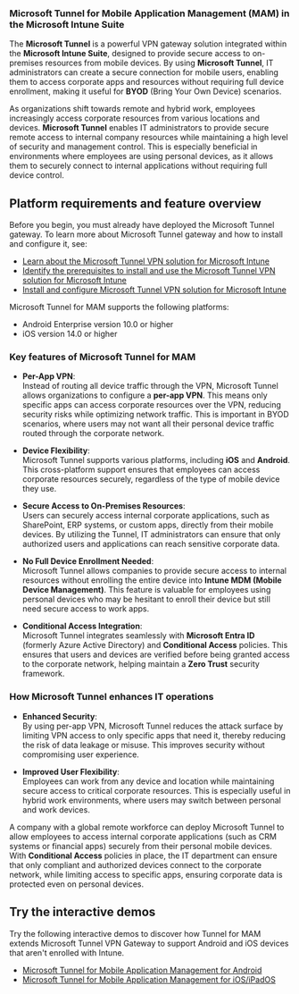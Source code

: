 ### Microsoft Tunnel for Mobile Application Management (MAM) in the Microsoft Intune Suite

The **Microsoft Tunnel** is a powerful VPN gateway solution integrated within the **Microsoft Intune Suite**, designed to provide secure access to on-premises resources from mobile devices. By using **Microsoft Tunnel**, IT administrators can create a secure connection for mobile users, enabling them to access corporate apps and resources without requiring full device enrollment, making it useful for **BYOD** (Bring Your Own Device) scenarios.

As organizations shift towards remote and hybrid work, employees increasingly access corporate resources from various locations and devices. **Microsoft Tunnel** enables IT administrators to provide secure remote access to internal company resources while maintaining a high level of security and management control. This is especially beneficial in environments where employees are using personal devices, as it allows them to securely connect to internal applications without requiring full device control.

## Platform requirements and feature overview

Before you begin, you must already have deployed the Microsoft Tunnel gateway. To learn more about Microsoft Tunnel gateway and how to install and configure it,  see:

- [Learn about the Microsoft Tunnel VPN solution for Microsoft Intune](/mem/intune/protect/microsoft-tunnel-overview)
- [Identify the prerequisites to install and use the Microsoft Tunnel VPN solution for Microsoft Intune](/mem/intune/protect/microsoft-tunnel-prerequisites)
- [Install and configure Microsoft Tunnel VPN solution for Microsoft Intune](/mem/intune/protect/microsoft-tunnel-configure)

Microsoft Tunnel for MAM supports the following platforms:

- Android Enterprise version 10.0 or higher
- iOS version 14.0 or higher

### Key features of Microsoft Tunnel for MAM

- **Per-App VPN**:  
   Instead of routing all device traffic through the VPN, Microsoft Tunnel allows organizations to configure a **per-app VPN**. This means only specific apps can access corporate resources over the VPN, reducing security risks while optimizing network traffic. This is important in BYOD scenarios, where users may not want all their personal device traffic routed through the corporate network.

- **Device Flexibility**:  
   Microsoft Tunnel supports various platforms, including **iOS** and **Android**. This cross-platform support ensures that employees can access corporate resources securely, regardless of the type of mobile device they use.

- **Secure Access to On-Premises Resources**:  
   Users can securely access internal corporate applications, such as SharePoint, ERP systems, or custom apps, directly from their mobile devices. By utilizing the Tunnel, IT administrators can ensure that only authorized users and applications can reach sensitive corporate data.

- **No Full Device Enrollment Needed**:  
   Microsoft Tunnel allows companies to provide secure access to internal resources without enrolling the entire device into **Intune MDM (Mobile Device Management)**. This feature is valuable for employees using personal devices who may be hesitant to enroll their device but still need secure access to work apps.

- **Conditional Access Integration**:  
   Microsoft Tunnel integrates seamlessly with **Microsoft Entra ID** (formerly Azure Active Directory) and **Conditional Access** policies. This ensures that users and devices are verified before being granted access to the corporate network, helping maintain a **Zero Trust** security framework.

### How Microsoft Tunnel enhances IT operations

- **Enhanced Security**:  
   By using per-app VPN, Microsoft Tunnel reduces the attack surface by limiting VPN access to only specific apps that need it, thereby reducing the risk of data leakage or misuse. This improves security without compromising user experience.

- **Improved User Flexibility**:  
   Employees can work from any device and location while maintaining secure access to critical corporate resources. This is especially useful in hybrid work environments, where users may switch between personal and work devices.

A company with a global remote workforce can deploy Microsoft Tunnel to allow employees to access internal corporate applications (such as CRM systems or financial apps) securely from their personal mobile devices. With **Conditional Access** policies in place, the IT department can ensure that only compliant and authorized devices connect to the corporate network, while limiting access to specific apps, ensuring corporate data is protected even on personal devices.

## Try the interactive demos

Try the following interactive demos to discover how Tunnel for MAM extends Microsoft Tunnel VPN Gateway to support Android and iOS devices that aren't enrolled with Intune.

- [Microsoft Tunnel for Mobile Application Management for Android]( https://regale.cloud/Microsoft/viewer/1896/microsoft-tunnel-for-mobile-application-management-for-android/index.html#/0/0)
- [Microsoft Tunnel for Mobile Application Management for iOS/iPadOS]( https://regale.cloud/Microsoft/viewer/1976/microsoft-tunnel-for-mobile-application-management-for-ios-ipados/index.html#/0/0)


